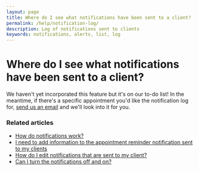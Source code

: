 ```yaml
---
layout: page
title: Where do I see what notifications have been sent to a client?
permalink: /help/notification-log/
description: Log of notifications sent to clients
keywords: notifications, alerts, list, log
---
```


# Where do I see what notifications have been sent to a client?

We haven't yet incorporated this feature but it's on our to-do list! In the meantime, if there's a specific appointment you'd like the notification log for, [send us an email](mailto:support@appointmentguru.co) and we'll look into it for you.

### Related articles

* [How do notifications work?](/help/how-do-notifications-work)
* [I need to add information to the appointment reminder notification sent to my clients](/help/edit-notifications)
* [How do I edit notifications that are sent to my client?](/help/edit-notifications)
* [Can I turn the notifications off and on?](/help/turning-notifications-off-and-on)
